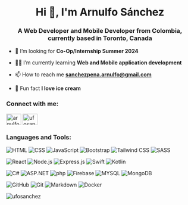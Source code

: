 <h1 align="center">Hi 👋, I'm Arnulfo Sánchez</h1>
<h3 align="center">A Web Developer and Mobile Developer from Colombia, currently based in Toronto, Canada</h3>

- 🌱 I’m looking for **Co-Op/Internship Summer 2024**

- 👨‍💻 I’m currently learning **Web and Mobile application development**

- 📫 How to reach me **sanchezpena.arnulfo@gmail.com**

- 🍦 Fun fact **I love ice cream**

### Connect with me:

<a href="https://linkedin.com/in/arnulfosánchez" target="blank"><img align="center" src="https://raw.githubusercontent.com/rahuldkjain/github-profile-readme-generator/master/src/images/icons/Social/linked-in-alt.svg" alt="arnulfosánchez" height="30" width="40" /></a>
<a href="https://instagram.com/ufosanchez" target="blank"><img align="center" src="https://raw.githubusercontent.com/rahuldkjain/github-profile-readme-generator/master/src/images/icons/Social/instagram.svg" alt="ufosanchez" height="30" width="40" /></a>

### Languages and Tools:

![HTML](https://img.shields.io/badge/-HTML-black?style=flat&logo=HTML5)
![CSS](https://img.shields.io/badge/-CSS-black?style=flat&logo=CSS3)
![JavaScript](https://img.shields.io/badge/-Javascript-black?style=flat&logo=Javascript)
![Bootstrap](https://img.shields.io/badge/-Bootstrap-black?style=flat&logo=Bootstrap)
![Tailwind CSS](https://img.shields.io/badge/Tailwind%20CSS-black?logo=Tailwindcss)
![SASS](https://img.shields.io/badge/-SASS-black?style=flat&logo=SASS)

![React](https://img.shields.io/badge/-React-black?style=flat&logo=react)
![Node.js](https://img.shields.io/badge/Node.js-black?logo=Node.js)
![Express.js](https://img.shields.io/badge/Express.js-black?logo=Express)
![Swift](https://img.shields.io/badge/Swift-black?logo=Swift)
![Kotlin](https://img.shields.io/badge/Kotlin-black?logo=Kotlin)

![C#](https://img.shields.io/badge/-CSharp-black?style=flat&logo=csharp)
![ASP.NET](https://img.shields.io/badge/-ASP.NET-black?style=flat&logo=asp.net)
![php](https://img.shields.io/badge/php-black?logo=php)
![Firebase](https://img.shields.io/badge/Firebase-black?logo=Firebase)
![MYSQL](https://img.shields.io/badge/-MYSQL-black?style=flat&logo=mysql&logoColor=white)
![MongoDB](https://img.shields.io/badge/MongoDB-black?logo=MongoDB)

![GitHub](https://img.shields.io/badge/-GitHub-black?style=flat&logo=github)
![Git](https://img.shields.io/badge/-Git-black?style=flat&logo=git)
![Markdown](https://img.shields.io/badge/-Markdown-black?style=flat&logo=markdown)
![Docker](https://img.shields.io/badge/-Docker-black?style=flat&logo=docker)

<p><img align="left" src="https://github-readme-stats.vercel.app/api/top-langs?username=ufosanchez&show_icons=true&locale=en&layout=compact" alt="ufosanchez" /></p>
